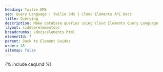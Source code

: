 ```yaml
---
heading: Twilio SMS
seo: Query Language | Twilio SMS | Cloud Elements API Docs
title: Querying
description: Make database queries using Cloud Elements Query Language.
layout: sidebarelementdoc
breadcrumbs: /docs/elements.html
elementId: 7
parent: Back to Element Guides
order: 45
sitemap: false
---
```


{% include ceql.md %}
